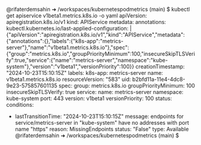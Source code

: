 @rifaterdemsahin ➜ /workspaces/kubernetespodmetrics (main) $   kubectl get apiservice v1beta1.metrics.k8s.io -o yaml
apiVersion: apiregistration.k8s.io/v1
kind: APIService
metadata:
  annotations:
    kubectl.kubernetes.io/last-applied-configuration: |
      {"apiVersion":"apiregistration.k8s.io/v1","kind":"APIService","metadata":{"annotations":{},"labels":{"k8s-app":"metrics-server"},"name":"v1beta1.metrics.k8s.io"},"spec":{"group":"metrics.k8s.io","groupPriorityMinimum":100,"insecureSkipTLSVerify":true,"service":{"name":"metrics-server","namespace":"kube-system"},"version":"v1beta1","versionPriority":100}}
  creationTimestamp: "2024-10-23T15:10:15Z"
  labels:
    k8s-app: metrics-server
  name: v1beta1.metrics.k8s.io
  resourceVersion: "583"
  uid: b2bfd11a-11e4-4dc8-9e23-575857601135
spec:
  group: metrics.k8s.io
  groupPriorityMinimum: 100
  insecureSkipTLSVerify: true
  service:
    name: metrics-server
    namespace: kube-system
    port: 443
  version: v1beta1
  versionPriority: 100
status:
  conditions:
  - lastTransitionTime: "2024-10-23T15:10:15Z"
    message: endpoints for service/metrics-server in "kube-system" have no addresses
      with port name "https"
    reason: MissingEndpoints
    status: "False"
    type: Available
@rifaterdemsahin ➜ /workspaces/kubernetespodmetrics (main) $ 